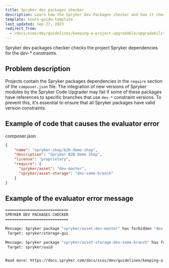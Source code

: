 ```yaml
---
title: Spryker dev packages checker
description: Learn how the Spryker Dev Packages checker and how it checks the project dependencies for constraitns within your spryker projects.
template: howto-guide-template
last_updated: Sep 27, 2023
redirect_from:
  - /docs/scos/dev/guidelines/keeping-a-project-upgradable/upgradability-guidelines/spryker-dev-packages-checker.html
---
```


Spryker dev packages checker checks the project Spryker dependencies for the _dev-*_ constraints.

## Problem description

Projects contain the Spryker packages dependencies in the `require` section of the `composer.json` file. The integration of new versions of Spryker modules by the Spryker Code Upgrader may fail if some of these packages have references to specific branches that use `dev-*` constraint versions. To prevent this, it's essential to ensure that all Spryker packages have valid version constraints.

## Example of code that causes the evaluator error

composer.json
```json
{
    "name": "spryker-shop/b2b-demo-shop",
    "description": "Spryker B2B Demo Shop",
    "license": "proprietary",
    "require": {
      "spryker/asset": "dev-master",
      "spryker/asset-storage": "dev-some-branch"
    }
}
```

## Example of the evaluator error message

```bash
============================
SPRYKER DEV PACKAGES CHECKER
============================

Message: Spryker package "spryker/asset:dev-master" has forbidden "dev-*" version constraint
 Target: spryker/storage-gui                                                                    

Message: Spryker package "spryker/asset-storage:dev-some-branch" has forbidden "dev-*" version constraint
 Target: spryker/uuid                                                                                                           


Read more: https://docs.spryker.com/docs/scos/dev/guidelines/keeping-a-project-upgradable/upgradability-guidelines/spryker-dev-packages-checker.html

```
